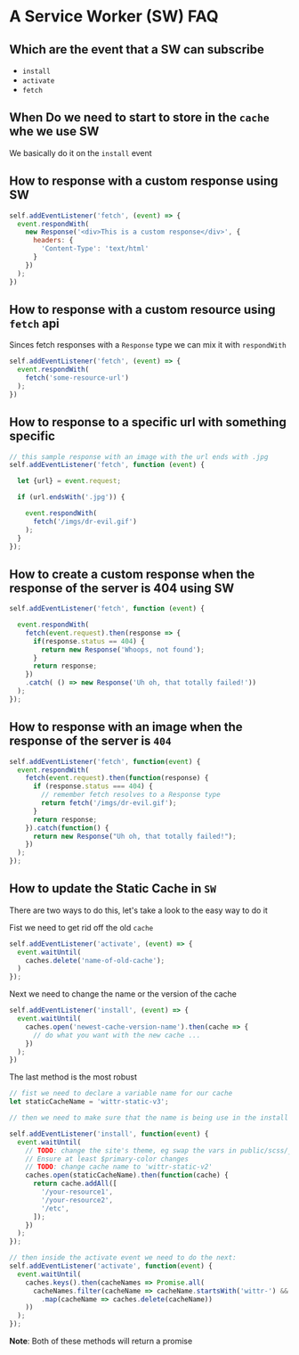 # A Service Worker (SW) FAQ

## Which are the event that a SW can subscribe

- `install`
- `activate`
- `fetch`


## When Do we need to start to store in the `cache` whe we use SW

We basically do it on the `install` event

## How to response with a custom response using SW

```js
self.addEventListener('fetch', (event) => {
  event.respondWith(
    new Response('<div>This is a custom response</div>', {
      headers: {
        'Content-Type': 'text/html'
      }
    })
  );
})
```

## How to response with a custom resource using `fetch` api

Sinces fetch responses with a `Response` type we can mix it with `respondWith`

```js
self.addEventListener('fetch', (event) => {
  event.respondWith(
    fetch('some-resource-url')
  );
})
```

## How to response to a specific url with something specific

```js
// this sample response with an image with the url ends with .jpg
self.addEventListener('fetch', function (event) {

  let {url} = event.request;

  if (url.endsWith('.jpg')) {

    event.respondWith(
      fetch('/imgs/dr-evil.gif')
    );
  }
});
```

## How to create a custom response when the response of the server is 404 using SW

```js
self.addEventListener('fetch', function (event) {

  event.respondWith(
    fetch(event.request).then(response => {
      if(response.status == 404) {
        return new Response('Whoops, not found');
      }
      return response;
    })
    .catch( () => new Response('Uh oh, that totally failed!'))
  );
});
```

## How to response with an image when the response of the server is `404`

```js
self.addEventListener('fetch', function(event) {
  event.respondWith(
    fetch(event.request).then(function(response) {
      if (response.status === 404) {
        // remember fetch resolves to a Response type
        return fetch('/imgs/dr-evil.gif');
      }
      return response;
    }).catch(function() {
      return new Response("Uh oh, that totally failed!");
    })
  );
});
```

## How to update the Static Cache in `SW`

There are two ways to do this, let's take a look to the easy way to do it

Fist we need to get rid off the old `cache`

```js
self.addEventListener('activate', (event) => {
  event.waitUntil(
    caches.delete('name-of-old-cache');
  )
});
```

Next we need to change the name or the version of the cache

```js
self.addEventListener('install', (event) => {
  event.waitUntil(
    caches.open('newest-cache-version-name').then(cache => {
      // do what you want with the new cache ...
    })
  );
})
```

The last method is the most robust

```js
// fist we need to declare a variable name for our cache
let staticCacheName = 'wittr-static-v3';

// then we need to make sure that the name is being use in the install event

self.addEventListener('install', function(event) {
  event.waitUntil(
    // TODO: change the site's theme, eg swap the vars in public/scss/_theme.scss
    // Ensure at least $primary-color changes
    // TODO: change cache name to 'wittr-static-v2'
    caches.open(staticCacheName).then(function(cache) {
      return cache.addAll([
        '/your-resource1',
        '/your-resource2',
        '/etc',
      ]);
    })
  );
});

// then inside the activate event we need to do the next:
self.addEventListener('activate', function(event) {
  event.waitUntil(
    caches.keys().then(cacheNames => Promise.all(
      cacheNames.filter(cacheName => cacheName.startsWith('wittr-') && cacheName != staticCacheName)
        .map(cacheName => caches.delete(cacheName))
    ))
  );
});
```

**Note**: Both of these methods will return a promise